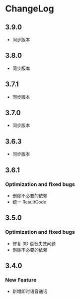 # ChangeLog

## 3.9.0

- 同步版本

## 3.8.0

- 同步版本

## 3.7.1

- 同步版本

## 3.7.0

- 同步版本

## 3.6.3

- 同步版本

## 3.6.1

### Optimization and fixed bugs
- 删除不必要的依赖
- 统一 ResultCode

## 3.5.0

### Optimization and fixed bugs

- 修复 3D 语音失效问题
- 删除不必要的依赖

## 3.4.0

### New Feature

- 新增即时语音通话